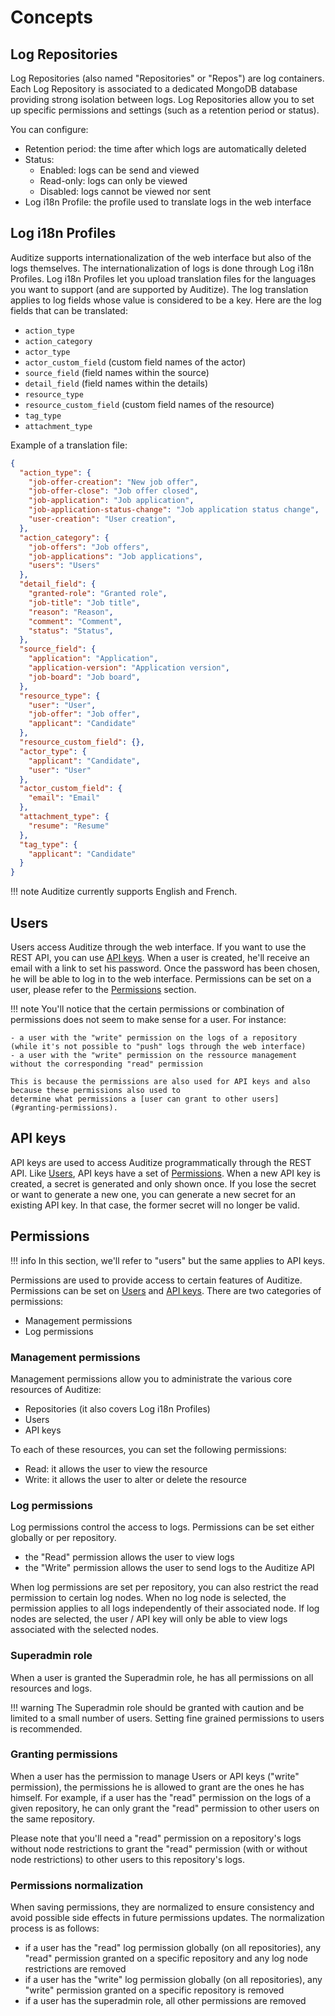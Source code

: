 # Concepts

## Log Repositories

Log Repositories (also named "Repositories" or "Repos") are log containers. Each Log Repository is associated to a dedicated MongoDB database providing strong isolation between logs. Log Repositories allow you to set up specific permissions and settings (such as a retention period or status).

You can configure:

- Retention period: the time after which logs are automatically deleted
- Status:
    - Enabled: logs can be send and viewed
    - Read-only: logs can only be viewed
    - Disabled: logs cannot be viewed nor sent
- Log i18n Profile: the profile used to translate logs in the web interface

## Log i18n Profiles

Auditize supports internationalization of the web interface but also of the logs themselves. The internationalization of logs is done through Log i18n Profiles. Log i18n Profiles let you upload translation files for the languages you want to support (and are supported by Auditize).
The log translation applies to log fields whose value is considered to be a key. Here are the log fields that can be translated:

- `action_type`
- `action_category`
- `actor_type`
- `actor_custom_field` (custom field names of the actor)
- `source_field` (field names within the source)
- `detail_field` (field names within the details)
- `resource_type`
- `resource_custom_field` (custom field names of the resource)
- `tag_type`
- `attachment_type`

Example of a translation file:

```json
{
  "action_type": {
    "job-offer-creation": "New job offer",
    "job-offer-close": "Job offer closed",
    "job-application": "Job application",
    "job-application-status-change": "Job application status change",
    "user-creation": "User creation",
  },
  "action_category": {
    "job-offers": "Job offers",
    "job-applications": "Job applications",
    "users": "Users"
  },
  "detail_field": {
    "granted-role": "Granted role",
    "job-title": "Job title",
    "reason": "Reason",
    "comment": "Comment",
    "status": "Status",
  },
  "source_field": {
    "application": "Application",
    "application-version": "Application version",
    "job-board": "Job board",
  },
  "resource_type": {
    "user": "User",
    "job-offer": "Job offer",
    "applicant": "Candidate"
  },
  "resource_custom_field": {},
  "actor_type": {
    "applicant": "Candidate",
    "user": "User"
  },
  "actor_custom_field": {
    "email": "Email"
  },
  "attachment_type": {
    "resume": "Resume"
  },
  "tag_type": {
    "applicant": "Candidate"
  }
}
```

!!! note
    Auditize currently supports English and French.


## Users

Users access Auditize through the web interface. If you want to use the REST API, you can use [API keys](#api-keys).
When a user is created, he'll receive an email with a link to set his password. Once the password has been chosen, he will be able to log in to the web interface. Permissions can be set on a user, please refer to the [Permissions](#permissions) section.

!!! note
    You'll notice that the certain permissions or combination of permissions does not seem to make sense for a user. For instance:
    
    - a user with the "write" permission on the logs of a repository (while it's not possible to "push" logs through the web interface)
    - a user with the "write" permission on the ressource management without the corresponding "read" permission

    This is because the permissions are also used for API keys and also because these permissions also used to 
    determine what permissions a [user can grant to other users](#granting-permissions).


## API keys

API keys are used to access Auditize programmatically through the REST API. Like [Users](#users), API keys have a set of [Permissions](#permissions). When a new API key is created, a secret is generated and only shown once. If you lose the secret or want to generate a new one, you can generate a new secret for an existing API key. In that case, the former secret will no longer be valid.

## Permissions

!!! info
    In this section, we'll refer to "users" but the same applies to API keys.

Permissions are used to provide access to certain features of Auditize. Permissions can be set on [Users](#users) and [API keys](#api-keys). There are two categories of permissions:

- Management permissions
- Log permissions


### Management permissions

Management permissions allow you to administrate the various core resources of Auditize:

- Repositories (it also covers Log i18n Profiles)
- Users
- API keys

To each of these resources, you can set the following permissions:

- Read: it allows the user to view the resource
- Write: it allows the user to alter or delete the resource


### Log permissions

Log permissions control the access to logs. Permissions can be set either globally or per repository.

- the "Read" permission allows the user to view logs
- the "Write" permission allows the user to send logs to the Auditize API

When log permissions are set per repository, you can also restrict the read permission to certain log nodes. When no log node is selected, the permission applies to all logs independently of their associated node. If log nodes are selected, the user / API key will only be able to view logs associated with the selected nodes.


### Superadmin role

When a user is granted the Superadmin role, he has all permissions on all resources and logs.

!!! warning
    The Superadmin role should be granted with caution and be limited to a small number of users. Setting fine grained permissions to users is recommended.


### Granting permissions

When a user has the permission to manage Users or API keys ("write" permission), the permissions he is allowed to grant are the ones he has himself. For example, if a user has the "read" permission on the logs of a given repository, he can only grant the "read" permission to other users on the same repository.

Please note that you'll need a "read" permission on a repository's logs without node restrictions to grant the "read" permission (with or without node restrictions) to other users to this repository's logs.


### Permissions normalization

When saving permissions, they are normalized to ensure consistency and avoid possible side effects in future permissions updates. The normalization process is as follows:

- if a user has the "read" log permission globally (on all repositories), any "read" permission granted on a specific repository and any log node restrictions are removed
- if a user has the "write" log permission globally (on all repositories), any "write" permission granted on a specific repository is removed
- if a user has the superadmin role, all other permissions are removed
